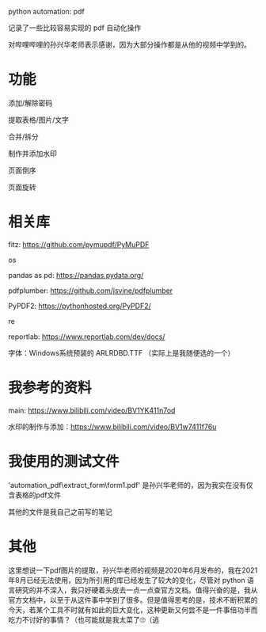 python automation: pdf

记录了一些比较容易实现的 pdf 自动化操作

对哔哩哔哩的孙兴华老师表示感谢，因为大部分操作都是从他的视频中学到的。

# 功能
添加/解除密码

提取表格/图片/文字

合并/拆分

制作并添加水印

页面倒序

页面旋转

# 相关库
fitz: https://github.com/pymupdf/PyMuPDF

os

pandas as pd: https://pandas.pydata.org/

pdfplumber: https://github.com/jsvine/pdfplumber

PyPDF2: https://pythonhosted.org/PyPDF2/

re

reportlab: https://www.reportlab.com/dev/docs/

字体：Windows系统预装的 ARLRDBD.TTF （实际上是我随便选的一个）

# 我参考的资料

main: https://www.bilibili.com/video/BV1YK411n7od

水印的制作与添加：https://www.bilibili.com/video/BV1w7411f76u

# 我使用的测试文件

'automation_pdf\extract_form\form1.pdf' 是孙兴华老师的，因为我实在没有仅含表格的pdf文件

其他的文件是我自己之前写的笔记

# 其他
这里想说一下pdf图片的提取，孙兴华老师的视频是2020年6月发布的，我在2021年8月已经无法使用，因为所引用的库已经发生了较大的变化，尽管对 python 语言研究的并不深入，我只好硬着头皮去一点一点查官方文档。值得兴奋的是，我从官方文档中，以至于从这件事中学到了很多。但是值得思考的是，技术不断积累的今天，若某个工具不时就有如此的巨大变化，这种更新又何尝不是一件事倍功半而吃力不讨好的事情？（也可能就是我太菜了🙄（逃